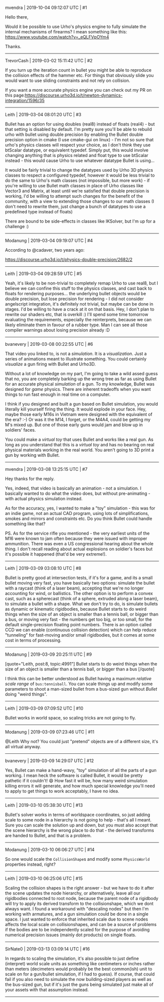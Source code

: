 mvendra | 2019-10-04 09:12:07 UTC | #1


Hello there,

Would it be possible to use Urho's physics engine to fully simulate the internal mechanisms of firearms?
I mean something like this: https://www.youtube.com/watch?v=_eQLFVpOYm4

Thanks.

-------------------------

TrevorCash | 2019-03-02 15:11:42 UTC | #2

If you turn up the iteration count in bullet you might be able to reproduce the collision effects of the hammer etc.  For things that obviously slide you would want to use sliding constraints and not rely on collision.

If you want a more accurate physics engine you can check out my PR on this page:https://discourse.urho3d.io/t/newton-dynamics-integration/1596/35

-------------------------

Leith | 2019-03-04 08:01:20 UTC | #3

Bullet has an option for using doubles (real8) instead of floats (real4) - but that setting is disabled by default. I'm pretty sure you'll be able to rebuild urho with bullet using double precision by enabling the Bullet double precision option in cmake (I use cmake-gui on linux) - I'm not so sure that urho's physics classes will respect your choice, as I don't think they use btScalar datatype, or equivalent typedef.
Simply put, this would involve changing anything that is physics related and float type to use btScalar instead - this would cause Urho to use whatever datatype Bullet is using...

It would be fairly trivial to change the datatypes used by Urho 3D physics classes to respect a configured typedef, however it would be less trivial to do the same to Urho's math classes (not impossible, but more work) - if you're willing to use Bullet math classes in place of Urho classes like Vector3 and Matrix, at least until we're satisfied that double precision is working, I'd be willing to attempt such changes for the benefit of the community, with a view to extending those changes to our math classes (I don't need to rewrite them, just change a bunch of datatypes to use a predefined type instead of floats)

There are bound to be side-effects in classes like IKSolver, but I'm up for a challenge :)

-------------------------

Modanung | 2019-03-04 09:19:07 UTC | #4

According to @cadaver, two years ago: 

https://discourse.urho3d.io/t/physics-double-precision/2682/2

-------------------------

Leith | 2019-03-04 09:28:59 UTC | #5

Yeah, it's likely to be non-trivial to completely remap Urho to use real8, but I believe we can confine this stuff to the physics classes, and cast back to floats for rendering purposes... the underlying bullet objects would be double precision, but lose precision for rendering - I did not consider angelscript integration, it's definitely not trivial, but maybe can be done in stages.
I'd be willing to have a crack at it on that basis. Hey, I don't plan to rewrite our shaders etc, that is overkill :)
I'll spend some time tomorrow evaluating the requirements, especially the reinterprets, because we can likely eliminate them in favour of a rubber type.
Man I can see all those compiler warnings about losing precision already :D

-------------------------

bvanevery | 2019-03-08 00:22:55 UTC | #6

That video you linked to, is not a *simulation*.  It is a *visualization*.  Just a series of animations meant to illustrate something.  You could certainly *visualize* a gun firing with Bullet and Urho3D.  

Without a lot of knowledge on my part, I'm going to take a wild assed guess that no, you are completely barking up the wrong tree as far as using Bullet for an accurate physical *simulation* of a gun.  To my knowledge, Bullet was designed for *game* physics.  There are inherent tradeoffs when you want things to run fast enough in real time on a computer.

I think if you designed and built a gun based on Bullet simulation, you would literally kill yourself firing the thing.  It would explode in your face.  Hey, maybe those early M16s in Vietnam were designed with the equivalent of the era?  :-)  Or was it the M14, I forget, or the M4A4, could be getting my M's mixed up.  But one of those early guns would jam and blow up in soldiers' faces.

You could make a *virtual toy* that uses Bullet and works like a real gun.  As long as you understand that this is a *virtual toy* and has no bearing on real physical materials working in the real world.  You aren't going to 3D print a gun by working with Bullet.

-------------------------

mvendra | 2019-03-08 13:25:15 UTC | #7

Hey thanks for the reply.

Yes, indeed, that video is basically an animation - not a simulation. I basically wanted to do what the video does, but without pre-animating - with actual physics simulation instead.

As for the accuracy, yes, I wanted to make a "toy" simulation - this was for an indie game, not an actual CAD program, using lots of simplifications, smokes and mirrors and constraints etc. Do you think Bullet could handle something like that?

PS. As for the service rifle you mentioned - the very earliest units of the M16 were known to jam often
because they were issued with improper ammunition. There was even a US congressional hearing about the whole thing. I don't recall reading about actual explosions on soldier's faces but it's possible it happened (that'd be very extreme!).

-------------------------

Leith | 2019-03-09 03:08:10 UTC | #8

Bullet is pretty good at intersection tests, if it's for a game, and its a small bullet moving very fast, you have basically two options: simulate the bullet with a raycast (think of a laser beam), accepting that we're no longer accounting for wind, or ballistics. The other option is to perform a convex cast, such as a spherecast (think of a sphere, extruded along a laser beam), to simulate a bullet with a shape. What we don't try to do, is simulate bullets as dynamic or kinematic rigidbodies, because Bullet starts to do weird things when the size of an object is smaller than a tennis ball, or bigger than a bus, or moving very fast - the numbers get too big, or too small, for the default single-precision floating point numbers. There is an option called CCD we can enable (continuous collision detection) which can help reduce "tunneling" for fast-moving and/or small rigidbodies, but it comes at some cost in terms of processing.

-------------------------

Modanung | 2019-03-09 20:25:11 UTC | #9

[quote="Leith, post:8, topic:4991"]
Bullet starts to do weird things when the size of an object is smaller than a tennis ball, or bigger than a bus
[/quote]

I think this can be better understood as Bullet having a maximum *relative scale range* of `bus:tennisball`. You can scale things up and modify some parameters to shoot a man-sized bullet from a bus-sized gun without _Bullet_ doing "weird things".

-------------------------

Leith | 2019-03-09 07:09:52 UTC | #10

Bullet works in world space, so scaling tricks are not going to fly.

-------------------------

Modanung | 2019-03-09 07:23:46 UTC | #11

@Leith Why not? You could just "pretend" objects are of a different size, it's all virtual anyway.

-------------------------

bvanevery | 2019-03-09 14:29:07 UTC | #12

Yes, Bullet can make a hand-wavy, "toy" simulation of all the parts of a gun working.  I mean heck the software is called Bullet, it would be pretty pathetic if it couldn't!  :smile:  How fast it will be, how many weird simulation killing errors it will generate, and how much special knowledge you'll need to apply to get things to work acceptably, I have no idea.

-------------------------

Leith | 2019-03-10 05:38:30 UTC | #13

Bullet's solver works in terms of worldspace coordinates, so just adding scale to some node in a hierarchy is not going to help - that's all I meant. Sure you can scale the solution up and down, but you must also accept that the scene hierarchy is the wrong place to do that - the derived transforms are handed to Bullet, and that is a problem.

-------------------------

Modanung | 2019-03-10 06:06:27 UTC | #14

So one would scale the `CollisionShape`s and modify some `PhysicsWorld` properties instead, right?

-------------------------

Leith | 2019-03-10 06:25:06 UTC | #15

Scaling the collision shapes is the right answer - but we have to do it after the scene updates the node hierarchy, or alternatively, leave all our rigidbodies connected to root node, because the parent node of a rigidbody will try to apply its derived transform to the collisionshape, which we dont always want. I found a workaround with "descaling nodes" but then I'm working with armatures, and a gun simulation could be done in a single space. I just wanted to enforce that inherited scale due to scene nodes affects the local scale on collisionshapes, and can be a source of problems if the bodies are to be independently scaled for the purpose of avoiding numerical precision issues (mainly dot products) on  single floats.

-------------------------

SirNate0 | 2019-03-13 03:09:14 UTC | #16

In regards to scaling the simulation, it's also possible to just define (interpret) world scale units as something like centimeters or inches rather than meters (decimeters would probably be the best common(ish) unit to scale on for a gun/bullet simulation, if I had to guess). If course, that could fail if you also need to simulate the now building-sized players as well as the bus-sized gun, but if it's just the guns being simulated just make all of your assets with that assumption instead.

-------------------------

